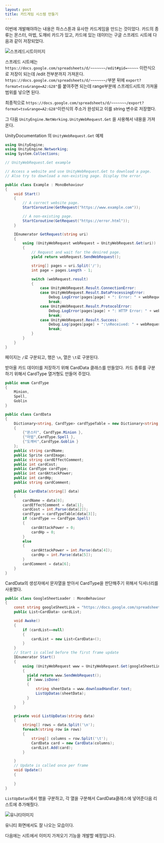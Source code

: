 ```yaml
---
layout: post
title: 카드게임 시스템 만들기
---
```


이번에 개발해야하는 내용은 하스스톤과 유사한 카드게임을 만드는 것이었다.
카드의 종류는 몬스터, 마법, 도깨비 카드가 있고, 카드에 있는 데이터는 구글 스프레드 시트에 다음과 같이 저장되었다.

![스프레드시트이미지](/assets/img/CardSystemDocs1.png)

스프레드 시트에는 `https://docs.google.com/spreadsheets/d/~~~~~~~/edit#gid=~~~~~` 이런식으로 저장이 되는데 /edit 전부분까지 가져온다.
`https://docs.google.com/spreadsheets/d/~~~~~~~/`부분 뒤에 `export?format=tsv&range=A2:G28"`를 붙여주면 되는데 range부분에 스프레드시트의 가져올 범위를 넣으면 된다.

최종적으로 `https://docs.google.com/spreadsheets/d/~~~~~~~/export?format=tsv&range=A2:G28"`이런식의 주소가 완성되고 이를 string 변수로 저장했다.

그 다음 `UnityEngine.NetWorking.UnityWebRequest.Get` 을 사용해서 내용을 가져온다.

UnityDocumentation 의 `UnityWebRequest.Get` 예제

```C#
using UnityEngine;
using UnityEngine.Networking;
using System.Collections;

// UnityWebRequest.Get example

// Access a website and use UnityWebRequest.Get to download a page.
// Also try to download a non-existing page. Display the error.

public class Example : MonoBehaviour
{
    void Start()
    {
        // A correct website page.
        StartCoroutine(GetRequest("https://www.example.com"));

        // A non-existing page.
        StartCoroutine(GetRequest("https://error.html"));
    }

    IEnumerator GetRequest(string uri)
    {
        using (UnityWebRequest webRequest = UnityWebRequest.Get(uri))
        {
            // Request and wait for the desired page.
            yield return webRequest.SendWebRequest();

            string[] pages = uri.Split('/');
            int page = pages.Length - 1;

            switch (webRequest.result)
            {
                case UnityWebRequest.Result.ConnectionError:
                case UnityWebRequest.Result.DataProcessingError:
                    Debug.LogError(pages[page] + ": Error: " + webRequest.error);
                    break;
                case UnityWebRequest.Result.ProtocolError:
                    Debug.LogError(pages[page] + ": HTTP Error: " + webRequest.error);
                    break;
                case UnityWebRequest.Result.Success:
                    Debug.Log(pages[page] + ":\nReceived: " + webRequest.downloadHandler.text);
                    break;
            }
        }
    }
}
```
페이지는 `/`로 구분되고, 행은 `\n`, 열은 `\t`로 구분된다.

받아올 카드 데이터를 저장하기 위해 CardData 클래스를 만들었다. 카드 종류를 구분하기 위해서 CardType 열거형도 만들어 주었다.
```C#
public enum CardType
{
    Minion,
    Spell,
    Goblin
}

public class CardData
{
    Dictionary<string, CardType> cardTypeTable = new Dictionary<string, CardType>()
    {
        {"몬스터", CardType.Minion },
        {"마법",CardType.Spell },
        {"도깨비",CardType.Goblin }
    };
    public string cardName;
    public Sprite cardImage;
    public string cardEffectComment;
    public int cardCost;
    public CardType cardType;
    public int cardAttackPower;
    public int cardHp;
    public string cardComment;

    public CardData(string[] data)
    {
        cardName = data[0];
        cardEffectComment = data[1];
        cardCost = int.Parse(data[2]);
        cardType = cardTypeTable[data[3]];
        if (cardType == CardType.Spell)
        {
            cardAttackPower = 0;
            cardHp = 0;
        }
        else
        {
            cardAttackPower = int.Parse(data[4]);
            cardHp = int.Parse(data[5]);
        }
        cardComment = data[6];
    }
}
```
CardData의 생성자에서 문자열을 받아서 CardType을 판단해주기 위해서 딕셔너리를 사용했다.

```c#
public class GoogleSheetLoader : MonoBehaviour
{
    const string googleSheetLink = "https://docs.google.com/spreadsheets/d/1VRNXgP3NavdzDkDmx-uT3b76DH0pErLPy4qieNuj22w/export?format=tsv&range=A2:G28";
    public List<CardData> cardList;

    void Awake()
    {
        if (cardList==null)
        {
            cardList = new List<CardData>();
        }
    }
    // Start is called before the first frame update
    IEnumerator Start()
    {
        using (UnityWebRequest www = UnityWebRequest.Get(googleSheetLink))
        {
          yield return www.SendWebRequest();
          if (www.isDone)
          {
              string sheetData = www.downloadHandler.text;
              ListUpDatas(sheetData);
          }
        }
    }

    private void ListUpDatas(string data)
    {
        string[] rows = data.Split('\n');
        foreach(string row in rows)
        {
            string[] columns = row.Split('\t');
            CardData card = new CardData(columns);
            cardList.Add(card);
        }

    }
    // Update is called once per frame
    void Update()
    {
        
    }
}
```
`ListUpDatas`에서 행을 구분하고, 각 열을 구분해서 CardData클래스에 넣어준다음 리스트에 추가해줬다.

![유니티이미지](/assets/img/CardSystemDocs2.png)

유니티 화면에서도 잘 나오는 모습이다.

다음에는 시트에서 이미지 가져오기 기능을 개발할 예정입니다.
